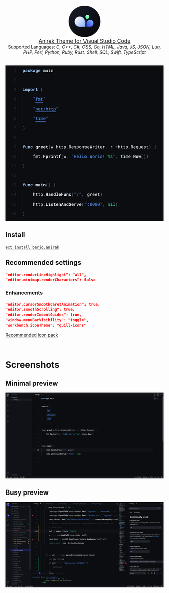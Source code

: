 <p align="center">
    <img src="https://raw.githubusercontent.com/barjoco/anirak/master/logos/anirak_circular.png" width="100"/>
    <br>
    <a style="font-size:larger;" href="https://github.com/barjoco/anirak">Anirak Theme for Visual Studio Code</a>
    <br>
    <span>Supported Languages:</span>
    <i>C, C++, C#, CSS, Go, HTML, Java, JS, JSON, Lua, <br> PHP, Perl, Python, Ruby, Rust, Shell, SQL, Swift, TypeScript</i>
    <br><br><br>
    <img src="https://raw.githubusercontent.com/barjoco/anirak/master/vs-code/img/preview2.png" width="600"/>
</p>

## Install

<a href="https://marketplace.visualstudio.com/items?itemName=barjo.anirak">`ext install barjo.anirak`</a>

## Recommended settings
```json
"editor.renderLineHighlight": "all",
"editor.minimap.renderCharacters": false
```

### Enhancements
```json
"editor.cursorSmoothCaretAnimation": true,
"editor.smoothScrolling": true,
"editor.renderIndentGuides": true,
"window.menuBarVisibility": "toggle",
"workbench.iconTheme": "quill-icons"
```
[Recommended icon pack](https://marketplace.visualstudio.com/items?itemName=cdonohue.quill-icons)

<br>

# Screenshots

## Minimal preview
<img src="https://raw.githubusercontent.com/barjoco/anirak/master/vs-code/img/minimal_preview2.png"/>

## Busy preview
<img src="https://raw.githubusercontent.com/barjoco/anirak/master/vs-code/img/busy_preview2.png"/>